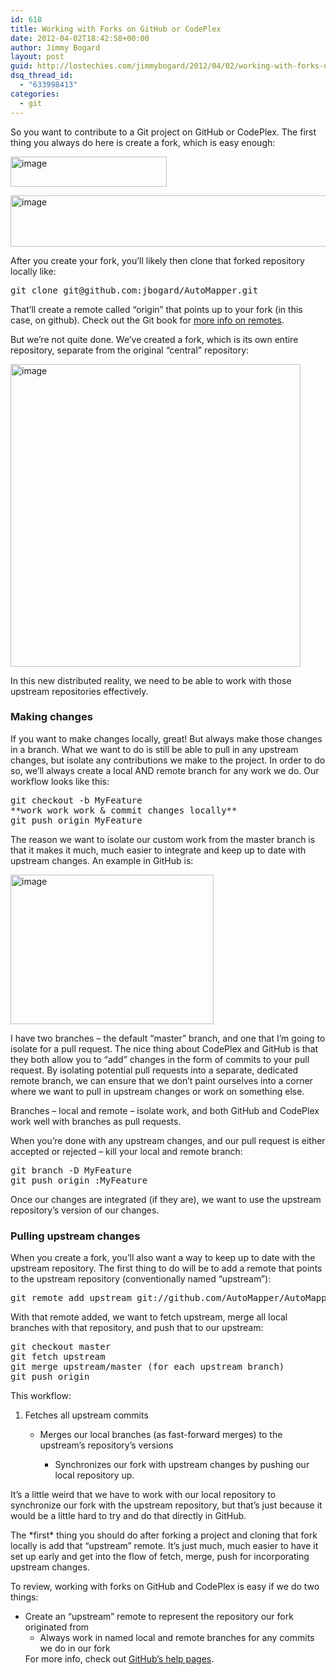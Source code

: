 ```yaml
---
id: 618
title: Working with Forks on GitHub or CodePlex
date: 2012-04-02T18:42:58+00:00
author: Jimmy Bogard
layout: post
guid: http://lostechies.com/jimmybogard/2012/04/02/working-with-forks-on-github-or-codeplex/
dsq_thread_id:
  - "633998413"
categories:
  - git
---
```

So you want to contribute to a Git project on GitHub or CodePlex. The first thing you always do here is create a fork, which is easy enough:

[<img style="background-image: none; border-right-width: 0px; padding-left: 0px; padding-right: 0px; display: inline; border-top-width: 0px; border-bottom-width: 0px; border-left-width: 0px; padding-top: 0px" title="image" border="0" alt="image" src="http://lostechies.com/jimmybogard/files/2012/04/image_thumb.png" width="250" height="48" />](http://lostechies.com/jimmybogard/files/2012/04/image.png)

[<img style="background-image: none; border-right-width: 0px; padding-left: 0px; padding-right: 0px; display: inline; border-top-width: 0px; border-bottom-width: 0px; border-left-width: 0px; padding-top: 0px" title="image" border="0" alt="image" src="http://lostechies.com/jimmybogard/files/2012/04/image_thumb1.png" width="605" height="82" />](http://lostechies.com/jimmybogard/files/2012/04/image1.png)

After you create your fork, you’ll likely then clone that forked repository locally like:

<pre>git clone git@github.com:jbogard/AutoMapper.git</pre>

That’ll create a remote called “origin” that points up to your fork (in this case, on github). Check out the Git book for [more info on remotes](http://progit.org/book/ch2-5.html).

But we’re not quite done. We’ve created a fork, which is its own entire repository, separate from the original “central” repository:

[<img style="background-image: none; border-right-width: 0px; padding-left: 0px; padding-right: 0px; display: inline; border-top-width: 0px; border-bottom-width: 0px; border-left-width: 0px; padding-top: 0px" title="image" border="0" alt="image" src="http://lostechies.com/jimmybogard/files/2012/04/image_thumb2.png" width="464" height="484" />](http://lostechies.com/jimmybogard/files/2012/04/image2.png)

In this new distributed reality, we need to be able to work with those upstream repositories effectively.

### Making changes

If you want to make changes locally, great! But always make those changes in a branch. What we want to do is still be able to pull in any upstream changes, but isolate any contributions we make to the project. In order to do so, we’ll always create a local AND remote branch for any work we do. Our workflow looks like this:

<pre>git checkout -b MyFeature
**work work work & commit changes locally**
git push origin MyFeature</pre>

The reason we want to isolate our custom work from the master branch is that it makes it much, much easier to integrate and keep up to date with upstream changes. An example in GitHub is:

[<img style="background-image: none; border-right-width: 0px; padding-left: 0px; padding-right: 0px; display: inline; border-top-width: 0px; border-bottom-width: 0px; border-left-width: 0px; padding-top: 0px" title="image" border="0" alt="image" src="http://lostechies.com/jimmybogard/files/2012/04/image_thumb3.png" width="325" height="239" />](http://lostechies.com/jimmybogard/files/2012/04/image3.png)

I have two branches – the default “master” branch, and one that I’m going to isolate for a pull request. The nice thing about CodePlex and GitHub is that they both allow you to “add” changes in the form of commits to your pull request. By isolating potential pull requests into a separate, dedicated remote branch, we can ensure that we don’t paint ourselves into a corner where we want to pull in upstream changes or work on something else.

Branches – local and remote – isolate work, and both GitHub and CodePlex work well with branches as pull requests.

When you’re done with any upstream changes, and our pull request is either accepted or rejected – kill your local and remote branch:

<pre>git branch -D MyFeature
git push origin :MyFeature</pre>

Once our changes are integrated (if they are), we want to use the upstream repository’s version of our changes.

### Pulling upstream changes

When you create a fork, you’ll also want a way to keep up to date with the upstream repository. The first thing to do will be to add a remote that points to the upstream repository (conventionally named &#8220;upstream&#8221;):

<pre>git remote add upstream git://github.com/AutoMapper/AutoMapper.git</pre>

With that remote added, we want to fetch upstream, merge all local branches with that repository, and push that to our upstream:

<pre>git checkout master
git fetch upstream
git merge upstream/master (for each upstream branch)
git push origin</pre>

This workflow:

  1. Fetches all upstream commits 
      * Merges our local branches (as fast-forward merges) to the upstream&#8217;s repository&#8217;s versions 
          * Synchronizes our fork with upstream changes by pushing our local repository up.</ol> 
        It’s a little weird that we have to work with our local repository to synchronize our fork with the upstream repository, but that’s just because it would be a little hard to try and do that directly in GitHub.
        
        The \*first\* thing you should do after forking a project and cloning that fork locally is add that “upstream” remote. It’s just much, much easier to have it set up early and get into the flow of fetch, merge, push for incorporating upstream changes.
        
        To review, working with forks on GitHub and CodePlex is easy if we do two things:
        
          * Create an “upstream” remote to represent the repository our fork originated from 
              * Always work in named local and remote branches for any commits we do in our fork</ul> 
            For more info, check out [GitHub’s help pages](http://help.github.com/).